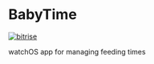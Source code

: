 # BabyTime

[![bitrise](https://www.bitrise.io/app/9b0151b1ffb547e1.svg?token=XSj_tdapu8RuPfWyBzliGQ)](https://github.com/sheng168/BabyTime)

watchOS app for managing feeding times
